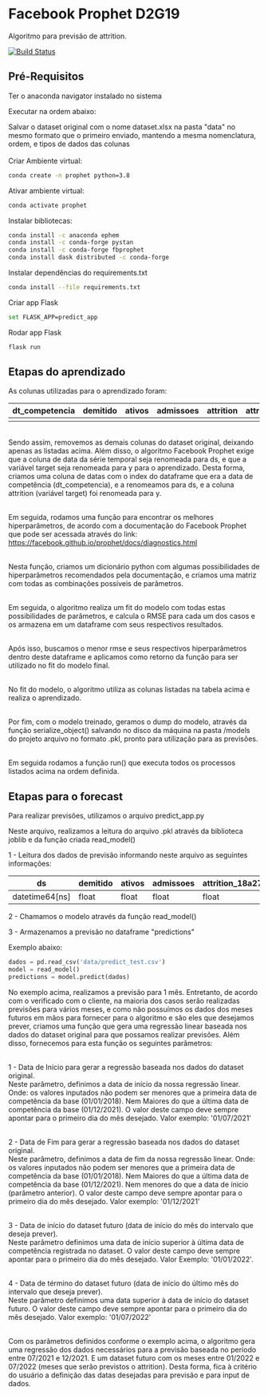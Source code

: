# Facebook Prophet D2G19

Algoritmo para previsão de attrition.

[![Build Status](https://github.com/facebook/prophet/workflows/Build/badge.svg)](https://facebook.github.io/prophet/)

## Pré-Requisitos
Ter o anaconda navigator instalado no sistema

Executar na ordem abaixo:

Salvar o dataset original com o nome dataset.xlsx na pasta "data" no mesmo formato que o primeiro enviado, mantendo a mesma nomenclatura, ordem, e tipos de dados das colunas\
\
Criar Ambiente virtual:
```sh
conda create -n prophet python=3.8
```

Ativar ambiente virtual:
```sh
conda activate prophet
```

Instalar bibliotecas:

```sh
conda install -c anaconda ephem
conda install -c conda-forge pystan
conda install -c conda-forge fbprophet
conda install dask distributed -c conda-forge
```

Instalar dependências do requirements.txt
```sh
conda install --file requirements.txt
```
Criar app Flask
```sh
set FLASK_APP=predict_app
```

Rodar app Flask
```sh
flask run
```

## Etapas do aprendizado
As colunas utilizadas para o aprendizado foram:

| dt_competencia | demitido  |  ativos  | admissoes | attrition | attrition_18a27 | attrition_27a30 | attrition_0a35 | attrition_35a40 | attrition_40mais |
| -------------- | ----------| -------- | --------- | --------- | --------------- | --------------- | -------------- | --------------- | ---------------- |
|                |           |          |           |           |                 |                 |                |                 |                  |

\
Sendo assim, removemos as demais colunas do dataset original, deixando apenas as listadas acima.
Além disso, o algoritmo Facebook Prophet exige que a coluna de data da série temporal seja renomeada para ds, e que a variável target seja renomeada para y para o aprendizado. Desta forma, criamos uma coluna de datas com o index do dataframe que era a data de competência (dt_competencia), e a renomeamos para ds, e a coluna attrition (variável target) foi renomeada para y.

\
Em seguida, rodamos uma função para encontrar os melhores hiperparâmetros, de acordo com a documentação do Facebook Prophet que pode ser acessada através do link: https://facebook.github.io/prophet/docs/diagnostics.html

\
Nesta função, criamos um dicionário python com algumas possibilidades de hiperparâmetros recomendados pela documentação, e criamos uma matriz com todas as combinações possíveis de parâmetros.

\
Em seguida, o algoritmo realiza um fit do modelo com todas estas possibilidades de parâmetros, e calcula o RMSE para cada um dos casos e os armazena em um dataframe com seus respectivos resultados.

\
Após isso, buscamos o menor rmse e seus respectivos hiperparâmetros dentro deste dataframe e aplicamos como retorno da função para ser utilizado no fit do modelo final.

\
No fit do modelo, o algoritmo utiliza as colunas listadas na tabela acima e realiza o aprendizado.

\
Por fim, com o modelo treinado, geramos o dump do modelo, através da função serialize_object() salvando no disco da máquina na pasta /models do projeto arquivo no formato .pkl, pronto para utilização para as previsões.

\
Em seguida rodamos a função run() que executa todos os processos listados acima na ordem definida.


## Etapas para o forecast

Para realizar previsões, utilizamos o arquivo predict_app.py

Neste arquivo, realizamos a leitura do arquivo .pkl através da biblioteca joblib e da função criada read_model()

1 - Leitura dos dados de previsão informando neste arquivo as seguintes informações:

|      ds       |  demitido |  ativos  | admissoes | attrition_18a27 | attrition_27a30 | attrition_0a35 | attrition_35a40 | attrition_40mais |
| ------------- | ----------| -------- | --------- | --------------- | --------------- | -------------- | --------------- | ---------------- |
| datetime64[ns]|   float   |   float  |  float    |      float      |      float      |      float     |      float      |      float       |


2 - Chamamos o modelo através da função read_model()

3 - Armazenamos a previsão no dataframe "predictions"

Exemplo abaixo:

```python
dados = pd.read_csv('data/predict_test.csv')
model = read_model()
predictions = model.predict(dados)
```

No exemplo acima, realizamos a previsão para 1 mês. Entretanto, de acordo com o verificado com o cliente, na maioria dos casos serão realizadas previsões para vários meses, e como não possuímos os dados dos meses futuros em mãos para fornecer para o algoritmo e são eles que desejamos prever, criamos uma função que gera uma regressão linear baseada nos dados do dataset original para que possamos realizar previsões. Além disso, fornecemos para esta função os seguintes parâmetros:

\
1 - Data de Início para gerar a regressão baseada nos dados do dataset original.
\
Neste parâmetro, definimos a data de início da nossa regressão linear. Onde: os valores inputados não podem ser menores que a primeira data de competência da base (01/01/2018). Nem Maiores do que a última data de competência da base (01/12/2021). O valor deste campo deve sempre apontar para o primeiro dia do mês desejado. Valor exemplo: '01/07/2021'

\
2 - Data de Fim para gerar a regressão baseada nos dados do dataset original.
\
Neste parâmetro, definimos a data de fim da nossa regressão linear. Onde: os valores inputados não podem ser menores que a primeira data de competência da base (01/01/2018). Nem Maiores do que a última data de competência da base (01/12/2021). Nem menores do que a data de ínicio (parâmetro anterior). O valor deste campo deve sempre apontar para o primeiro dia do mês desejado. Valor exemplo: '01/12/2021'

\
3 - Data de início do dataset futuro (data de início do mês do intervalo que deseja prever).
\
Neste parâmetro definimos uma data de início superior à última data de competência registrada no dataset. O valor deste campo deve sempre apontar para o primeiro dia do mês desejado. Valor Exemplo: '01/01/2022'.

\
4 - Data de término do dataset futuro (data de início do último mês do intervalo que deseja prever).
\
Neste parâmetro definimos uma data superior à data de início do dataset futuro. O valor deste campo deve sempre apontar para o primeiro dia do mês desejado. Valor exemplo: '01/07/2022'

\
Com os parâmetros definidos conforme o exemplo acima, o algoritmo gera uma regressão dos dados necessários para a previsão baseada no período entre 07/2021 e 12/2021. E um dataset futuro com os meses entre 01/2022 e 07/2022 (meses que serão previstos o attrition). Desta forma, fica à critério do usuário a definição das datas desejadas para previsão e para input de dados.